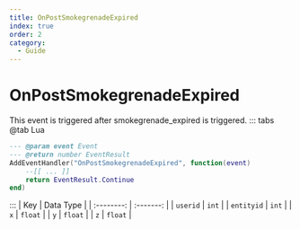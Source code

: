 ```yaml
---
title: OnPostSmokegrenadeExpired
index: true
order: 2
category:
  - Guide
---
```


# OnPostSmokegrenadeExpired
This event is triggered after smokegrenade_expired is triggered.
::: tabs
@tab Lua
```lua
--- @param event Event
--- @return number EventResult
AddEventHandler("OnPostSmokegrenadeExpired", function(event)
    --[[ ... ]]
    return EventResult.Continue
end)
```

:::
|     Key    | Data Type |
| :--------: | :-------: |
|  `userid`  |   `int`   |
| `entityid` |   `int`   |
|     `x`    |  `float`  |
|     `y`    |  `float`  |
|     `z`    |  `float`  |